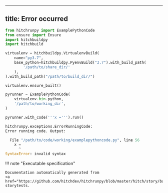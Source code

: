 
---
title: Error occurred
---








```python
from hitchrunpy import ExamplePythonCode
from ensure import Ensure
import hitchbuildpy
import hitchbuild

virtualenv = hitchbuildpy.VirtualenvBuild(
    name="py3.7",
    base_python=hitchbuildpy.PyenvBuild("3.7").with_build_path(
        '/path/to/share_dir/'
    ),
).with_build_path("/path/to/build_dir/")

virtualenv.ensure_built()

pyrunner = ExamplePythonCode(
    virtualenv.bin.python,
    '/path/to/working_dir',
)

```






```python
pyrunner.with_code('''x =''').run()

```


```python
hitchrunpy.exceptions.ErrorRunningCode:
Error running code. Output:

  File "/path/to/code/working/examplepythoncode.py", line 56
    x =
      ^
SyntaxError: invalid syntax
```










!!! note "Executable specification"

    Documentation automatically generated from 
    <a href="https://github.com/hitchdev/hitchrunpy/blob/master/hitch/story/basic.story">basic.story</a>
    storytests.

